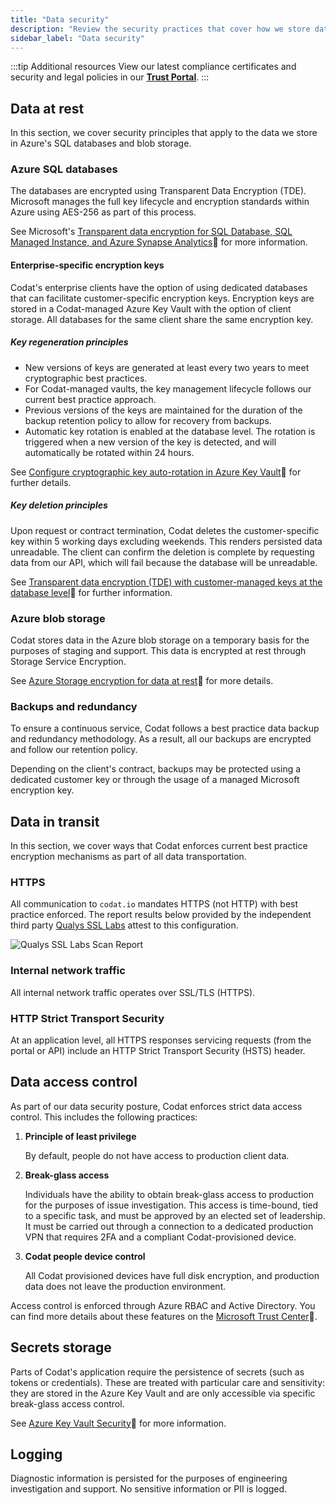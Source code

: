 ```yaml
---
title: "Data security"
description: "Review the security practices that cover how we store data at rest and secure it in transit"
sidebar_label: "Data security"
---
```


:::tip Additional resources
View our latest compliance certificates and security and legal policies in our **[Trust Portal](https://trust.codat.io/)**.
:::

## Data at rest

In this section, we cover security principles that apply to the data we store in Azure's SQL databases and blob storage.

### Azure SQL databases

The databases are encrypted using Transparent Data Encryption (TDE). Microsoft manages the full key lifecycle and encryption standards within Azure using AES-256 as part of this process.

See Microsoft's [Transparent data encryption for SQL Database, SQL Managed Instance, and Azure Synapse Analytics](https://learn.microsoft.com/en-us/azure/azure-sql/database/transparent-data-encryption-tde-overview?view=azuresql&viewFallbackFrom=sql-server-ver16&tabs=azure-portal)🔗 for more information.

#### Enterprise-specific encryption keys

Codat's enterprise clients have the option of using dedicated databases that can facilitate customer-specific encryption keys. Encryption keys are stored in a Codat-managed Azure Key Vault with the option of client storage. All databases for the same client share the same encryption key.

##### Key regeneration principles

- New versions of keys are generated at least every two years to meet cryptographic best practices.
- For Codat-managed vaults, the key management lifecycle follows our current best practice approach.
- Previous versions of the keys are maintained for the duration of the backup retention policy to allow for recovery from backups.
- Automatic key rotation is enabled at the database level. The rotation is triggered when a new version of the key is detected, and will automatically be rotated within 24 hours.

See [Configure cryptographic key auto-rotation in Azure Key Vault](https://learn.microsoft.com/en-us/azure/key-vault/keys/how-to-configure-key-rotation)🔗 for further details.

##### Key deletion principles

Upon request or contract termination, Codat deletes the customer-specific key within 5 working days excluding weekends. This renders persisted data unreadable. The client can confirm the deletion is complete by requesting data from our API, which will fail because the database will be unreadable.

See [Transparent data encryption (TDE) with customer-managed keys at the database level](https://learn.microsoft.com/en-us/azure/azure-sql/database/transparent-data-encryption-byok-database-level-overview)🔗 for further information.

### Azure blob storage

Codat stores data in the Azure blob storage on a temporary basis for the purposes of staging and support. This data is encrypted at rest through Storage Service Encryption.

See [Azure Storage encryption for data at rest](https://learn.microsoft.com/en-us/azure/storage/common/storage-service-encryption)🔗 for more details.

### Backups and redundancy

To ensure a continuous service, Codat follows a best practice data backup and redundancy methodology. As a result, all our backups are encrypted and follow our retention policy.

Depending on the client's contract, backups may be protected using a dedicated customer key or through the usage of a managed Microsoft encryption key.

## Data in transit

In this section, we cover ways that Codat enforces current best practice encryption mechanisms as part of all data transportation.

### HTTPS

All communication to `codat.io` mandates HTTPS (not HTTP) with best practice enforced. The report results below provided by the independent third party [Qualys SSL Labs](https://www.ssllabs.com/ssltest/) attest to this configuration.

![Qualys SSL Labs Scan Report](qualys-ssl-report.png)

### Internal network traffic

All internal network traffic operates over SSL/TLS (HTTPS).

### HTTP Strict Transport Security

At an application level, all HTTPS responses servicing requests (from the portal or API) include an HTTP Strict Transport Security (HSTS) header.

## Data access control

As part of our data security posture, Codat enforces strict data access control. This includes the following practices:

1. **Principle of least privilege**

   By default, people do not have access to production client data.

2. **Break-glass access**

   Individuals have the ability to obtain break-glass access to production for the purposes of issue investigation. This access is time-bound, tied to a specific task, and must be approved by an elected set of leadership. It must be carried out through a connection to a dedicated production VPN that requires 2FA and a compliant Codat-provisioned device.

3. **Codat people device control**

   All Codat provisioned devices have full disk encryption, and production data does not leave the production environment.

Access control is enforced through Azure RBAC and Active Directory. You can find more details about these features on the [Microsoft Trust Center](https://www.microsoft.com/en-us/trustcenter/)🔗.

## Secrets storage

Parts of Codat's application require the persistence of secrets (such as tokens or credentials). These are treated with particular care and sensitivity: they are stored in the Azure Key Vault and are only accessible via specific break-glass access control.

See [Azure Key Vault Security](https://learn.microsoft.com/en-us/azure/key-vault/general/security-features)🔗 for more information.

## Logging

Diagnostic information is persisted for the purposes of engineering investigation and support. No sensitive information or PII is logged.
